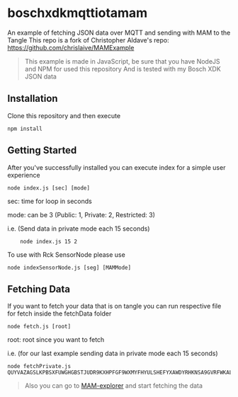 # boschxdkmqttiotamam

An example of fetching JSON data over MQTT and sending with MAM to the Tangle
This repo is a fork of Christopher Aldave's repo: https://github.com/chrislaive/MAMExample
> This example is made in JavaScript, be sure that you have NodeJS and NPM for used this repository
And is tested with my Bosch XDK JSON data

## Installation

Clone this repository and then execute
```
npm install
```

## Getting Started

After you've successfully installed you can execute index for a simple user experience

```
node index.js [sec] [mode]
```

sec: time for loop in seconds

mode: can be 3 (Public: 1, Private: 2, Restricted: 3)

i.e. (Send data in private mode each 15 seconds)
```
    node index.js 15 2
```

To use with Rck SensorNode please use 

```
node indexSensorNode.js [seg] [MAMMode]
```


## Fetching Data

If you want to fetch your data that is on tangle you can run respective file for fetch inside the fetchData folder

```
node fetch.js [root]
```

root: root since you want to fetch

i.e. (for our last example sending data in private mode each 15 seconds)

    node fetchPrivate.js QUYVAZAGSLKPBSXFUWGHGBSTJUDR9KXHPFGF9WXMYFHYULSHEFYXAWDYRHKNSA9GVRFWKALVCUSETQDDJ


> Also you can go to [MAM-explorer](https://iota-mam-explorer.now.sh/#/) and start fetching the data

